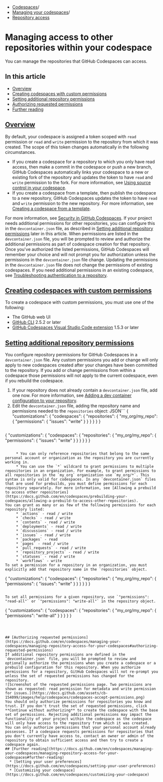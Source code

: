   * [Codespaces](https://docs.github.com/en/codespaces "Codespaces")/
  * [Managing your codespaces](https://docs.github.com/en/codespaces/managing-your-codespaces "Managing your codespaces")/
  * [Repository access](https://docs.github.com/en/codespaces/managing-your-codespaces/managing-repository-access-for-your-codespaces "Repository access")


# Managing access to other repositories within your codespace
You can manage the repositories that GitHub Codespaces can access.
## In this article
  * [Overview](https://docs.github.com/en/codespaces/managing-your-codespaces/managing-repository-access-for-your-codespaces#overview)
  * [Creating codespaces with custom permissions](https://docs.github.com/en/codespaces/managing-your-codespaces/managing-repository-access-for-your-codespaces#creating-codespaces-with-custom-permissions)
  * [Setting additional repository permissions](https://docs.github.com/en/codespaces/managing-your-codespaces/managing-repository-access-for-your-codespaces#setting-additional-repository-permissions)
  * [Authorizing requested permissions](https://docs.github.com/en/codespaces/managing-your-codespaces/managing-repository-access-for-your-codespaces#authorizing-requested-permissions)
  * [Further reading](https://docs.github.com/en/codespaces/managing-your-codespaces/managing-repository-access-for-your-codespaces#further-reading)


## [Overview](https://docs.github.com/en/codespaces/managing-your-codespaces/managing-repository-access-for-your-codespaces#overview)
By default, your codespace is assigned a token scoped with `read` permission or `read` and `write` permission to the repository from which it was created. The scope of this token changes automatically in the following circumstances.
  * If you create a codespace for a repository to which you only have read access, then make a commit in the codespace or push a new branch, GitHub Codespaces automatically links your codespace to a new or existing fork of the repository and updates the token to have `read` and `write` permission to the fork. For more information, see [Using source control in your codespace](https://docs.github.com/en/codespaces/developing-in-a-codespace/using-source-control-in-your-codespace#about-automatic-forking).
  * If you create a codespace from a template, then publish the codespace to a new repository, GitHub Codespaces updates the token to have `read` and `write` permission to the new repository. For more information, see [Creating a codespace from a template](https://docs.github.com/en/codespaces/developing-in-a-codespace/creating-a-codespace-from-a-template#publishing-to-a-repository-on-github).


For more information, see [Security in GitHub Codespaces](https://docs.github.com/en/codespaces/reference/security-in-github-codespaces#authentication).
If your project needs additional permissions for other repositories, you can configure this in the `devcontainer.json` file, as described in [Setting additional repository permissions](https://docs.github.com/en/codespaces/managing-your-codespaces/managing-repository-access-for-your-codespaces#setting-additional-repository-permissions) later in this article. When permissions are listed in the `devcontainer.json` file, you will be prompted to review and authorize the additional permissions as part of codespace creation for that repository. Once you've authorized the listed permissions, GitHub Codespaces will remember your choice and will not prompt you for authorization unless the permissions in the `devcontainer.json` file change.
Updating the permissions in the `devcontainer.json` file does not change the permissions of existing codespaces. If you need additional permissions in an existing codespace, see [Troubleshooting authentication to a repository](https://docs.github.com/en/codespaces/troubleshooting/troubleshooting-authentication-to-a-repository#authenticating-to-repositories-that-you-didnt-create-the-codespace-from).
## [Creating codespaces with custom permissions](https://docs.github.com/en/codespaces/managing-your-codespaces/managing-repository-access-for-your-codespaces#creating-codespaces-with-custom-permissions)
To create a codespace with custom permissions, you must use one of the following:
  * The GitHub web UI
  * [GitHub CLI](https://github.com/cli/cli/releases/latest) 2.5.2 or later
  * [GitHub Codespaces Visual Studio Code extension](https://marketplace.visualstudio.com/items?itemName=GitHub.codespaces) 1.5.3 or later


## [Setting additional repository permissions](https://docs.github.com/en/codespaces/managing-your-codespaces/managing-repository-access-for-your-codespaces#setting-additional-repository-permissions)
You configure repository permissions for GitHub Codespaces in a `devcontainer.json` file. Any custom permissions you add or change will only apply to new codespaces created after your changes have been committed to the repository. If you add or change permissions from within a codespace those permissions will not apply to the current codespace, even if you rebuild the codespace.
  1. If your repository does not already contain a `devcontainer.json` file, add one now. For more information, see [Adding a dev container configuration to your repository](https://docs.github.com/en/codespaces/setting-up-your-project-for-codespaces/adding-a-dev-container-configuration).
  2. Edit the `devcontainer.json` file, adding the repository name and permissions needed to the `repositories` object:
JSON```
{
  "customizations": {
    "codespaces": {
      "repositories": {
        "my_org/my_repo": {
          "permissions": {
            "issues": "write"
          }
        }
      }
    }
  }
}

```
```
{
  "customizations": {
    "codespaces": {
      "repositories": {
        "my_org/my_repo": {
          "permissions": {
            "issues": "write"
          }
        }
      }
    }
  }
}

```

     * You can only reference repositories that belong to the same personal account or organization as the repository you are currently working in.
     * You can use the `*` wildcard to grant permissions to multiple repositories in an organization. For example, to grant permissions to all repositories in the `my_org` organization use `my_org/*`. This syntax is only valid for codespaces. In any `devcontainer.json` files that are used for prebuilds, you must define permissions for each repository separately. For more information, see [Allowing a prebuild to access other repositories](https://docs.github.com/en/codespaces/prebuilding-your-codespaces/allowing-a-prebuild-to-access-other-repositories).
You can grant as many or as few of the following permissions for each repository listed:
     * `actions` - read / write
     * `checks` - read / write
     * `contents` - read / write
     * `deployments` - read / write
     * `discussions` - read / write
     * `issues` - read / write
     * `packages` - read
     * `pages` - read / write
     * `pull_requests` - read / write
     * `repository_projects` - read / write
     * `statuses` - read / write
     * `workflows` - write
To set a permission for a repository in an organization, you must explicitly add that repository name in the `repositories` object.
```
{
  "customizations": {
    "codespaces": {
      "repositories": {
        "my_org/my_repo": {
          "permissions": {
            "issues": "write"
          }
        }
      }
    }
  }
}

```

To set all permissions for a given repository, use `"permissions": "read-all"` or `"permissions": "write-all"` in the repository object.
```
{
  "customizations": {
    "codespaces": {
      "repositories": {
        "my_org/my_repo": {
          "permissions": "write-all"
        }
      }
    }
  }
}

```



## [Authorizing requested permissions](https://docs.github.com/en/codespaces/managing-your-codespaces/managing-repository-access-for-your-codespaces#authorizing-requested-permissions)
If additional repository permissions are defined in the `devcontainer.json` file, you will be prompted to review and optionally authorize the permissions when you create a codespace or a prebuild configuration for this repository. When you authorize permissions for a repository, GitHub Codespaces will not re-prompt you unless the set of requested permissions has changed for the repository.
![Screenshot of the requested permissions page. Two permissions are shown as requested: read permission for metadata and write permission for issues.](https://docs.github.com/assets/cb-154099/images/help/codespaces/codespaces-accept-permissions.png)
You should only authorize permissions for repositories you know and trust. If you don't trust the set of requested permissions, click **Continue without authorizing** to create the codespace with the base set of permissions. Rejecting additional permissions may impact the functionality of your project within the codespace as the codespace will only have access to the repository from which it was created.
You can only authorize permissions that your personal account already possesses. If a codespace requests permissions for repositories that you don't currently have access to, contact an owner or admin of the repository to obtain sufficient access and then try to create a codespace again.
## [Further reading](https://docs.github.com/en/codespaces/managing-your-codespaces/managing-repository-access-for-your-codespaces#further-reading)
  * [Setting your user preferences](https://docs.github.com/en/codespaces/setting-your-user-preferences)
  * [Customizing your codespace](https://docs.github.com/en/codespaces/customizing-your-codespace)


